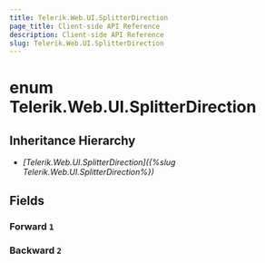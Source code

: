 ```yaml
---
title: Telerik.Web.UI.SplitterDirection
page_title: Client-side API Reference
description: Client-side API Reference
slug: Telerik.Web.UI.SplitterDirection
---
```


# enum Telerik.Web.UI.SplitterDirection

## Inheritance Hierarchy

* *[Telerik.Web.UI.SplitterDirection]({%slug Telerik.Web.UI.SplitterDirection%})*

## Fields

### Forward `1`

### Backward `2`



